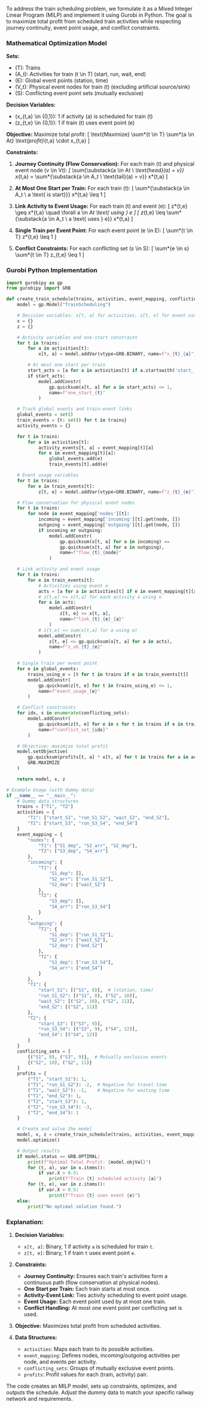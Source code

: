 To address the train scheduling problem, we formulate it as a Mixed Integer Linear Program (MILP) and implement it using Gurobi in Python. The goal is to maximize total profit from scheduled train activities while respecting journey continuity, event point usage, and conflict constraints.

### Mathematical Optimization Model

**Sets:**

- \(T\): Trains
- \(A_t\): Activities for train \(t \in T\) (start, run, wait, end)
- \(E\): Global event points (station, time)
- \(V_t\): Physical event nodes for train \(t\) (excluding artificial source/sink)
- \(S\): Conflicting event point sets (mutually exclusive)

**Decision Variables:**

- \(x\_{t,a} \in \{0,1\}\): 1 if activity \(a\) is scheduled for train \(t\)
- \(z\_{t,e} \in \{0,1\}\): 1 if train \(t\) uses event point \(e\)

**Objective:**
Maximize total profit:
\[
\text{Maximize} \sum*{t \in T} \sum*{a \in A*t} \text{profit}*{t,a} \cdot x\_{t,a}
\]

**Constraints:**

1. **Journey Continuity (Flow Conservation):** For each train \(t\) and physical event node \(v \in V*t\):
   \[
   \sum*{\substack{a \in A*t \\ \text{head}(a) = v}} x*{t,a} = \sum*{\substack{a \in A_t \\ \text{tail}(a) = v}} x*{t,a}
   \]

2. **At Most One Start per Train:** For each train \(t\):
   \[
   \sum*{\substack{a \in A_t \\ a \text{ is start}}} x*{t,a} \leq 1
   \]

3. **Link Activity to Event Usage:** For each train \(t\) and event \(e\):
   \[
   z*{t,e} \geq x*{t,a} \quad \forall a \in A*t \text{ using } e
   \]
   \[
   z*{t,e} \leq \sum*{\substack{a \in A_t \\ a \text{ uses } e}} x*{t,a}
   \]

4. **Single Train per Event Point:** For each event point \(e \in E\):
   \[
   \sum*{t \in T} z*{t,e} \leq 1
   \]

5. **Conflict Constraints:** For each conflicting set \(s \in S\):
   \[
   \sum*{e \in s} \sum*{t \in T} z\_{t,e} \leq 1
   \]

### Gurobi Python Implementation

```python
import gurobipy as gp
from gurobipy import GRB

def create_train_schedule(trains, activities, event_mapping, conflicting_sets, profits):
    model = gp.Model("TrainScheduling")

    # Decision variables: x[t, a] for activities, z[t, e] for event usage
    x = {}
    z = {}

    # Activity variables and one-start constraint
    for t in trains:
        for a in activities[t]:
            x[t, a] = model.addVar(vtype=GRB.BINARY, name=f"x_{t}_{a}")

        # At most one start per train
        start_acts = [a for a in activities[t] if a.startswith('start_')]
        if start_acts:
            model.addConstr(
                gp.quicksum(x[t, a] for a in start_acts) <= 1,
                name=f"one_start_{t}"
            )

    # Track global events and train-event links
    global_events = set()
    train_events = {t: set() for t in trains}
    activity_events = {}

    for t in trains:
        for a in activities[t]:
            activity_events[t, a] = event_mapping[t][a]
            for e in event_mapping[t][a]:
                global_events.add(e)
                train_events[t].add(e)

    # Event usage variables
    for t in trains:
        for e in train_events[t]:
            z[t, e] = model.addVar(vtype=GRB.BINARY, name=f"z_{t}_{e}")

    # Flow conservation for physical event nodes
    for t in trains:
        for node in event_mapping['nodes'][t]:
            incoming = event_mapping['incoming'][t].get(node, [])
            outgoing = event_mapping['outgoing'][t].get(node, [])
            if incoming or outgoing:
                model.addConstr(
                    gp.quicksum(x[t, a] for a in incoming) ==
                    gp.quicksum(x[t, a] for a in outgoing),
                    name=f"flow_{t}_{node}"
                )

    # Link activity and event usage
    for t in trains:
        for e in train_events[t]:
            # Activities using event e
            acts = [a for a in activities[t] if e in event_mapping[t][a]]
            # z[t,e] >= x[t,a] for each activity a using e
            for a in acts:
                model.addConstr(
                    z[t, e] >= x[t, a],
                    name=f"link_{t}_{e}_{a}"
                )
            # z[t,e] <= sum(x[t,a] for a using e)
            model.addConstr(
                z[t, e] <= gp.quicksum(x[t, a] for a in acts),
                name=f"z_ub_{t}_{e}"
            )

    # Single train per event point
    for e in global_events:
        trains_using_e = [t for t in trains if e in train_events[t]]
        model.addConstr(
            gp.quicksum(z[t, e] for t in trains_using_e) <= 1,
            name=f"event_usage_{e}"
        )

    # Conflict constraints
    for idx, s in enumerate(conflicting_sets):
        model.addConstr(
            gp.quicksum(z[t, e] for e in s for t in trains if e in train_events[t]) <= 1,
            name=f"conflict_set_{idx}"
        )

    # Objective: maximize total profit
    model.setObjective(
        gp.quicksum(profits[t, a] * x[t, a] for t in trains for a in activities[t]),
        GRB.MAXIMIZE
    )

    return model, x, z

# Example Usage (with dummy data)
if __name__ == "__main__":
    # Dummy data structures
    trains = ["T1", "T2"]
    activities = {
        "T1": ["start_S1", "run_S1_S2", "wait_S2", "end_S2"],
        "T2": ["start_S3", "run_S3_S4", "end_S4"]
    }
    event_mapping = {
        "nodes": {
            "T1": ["S1_dep", "S2_arr", "S2_dep"],
            "T2": ["S3_dep", "S4_arr"]
        },
        "incoming": {
            "T1": {
                "S1_dep": [],
                "S2_arr": ["run_S1_S2"],
                "S2_dep": ["wait_S2"]
            },
            "T2": {
                "S3_dep": [],
                "S4_arr": ["run_S3_S4"]
            }
        },
        "outgoing": {
            "T1": {
                "S1_dep": ["run_S1_S2"],
                "S2_arr": ["wait_S2"],
                "S2_dep": ["end_S2"]
            },
            "T2": {
                "S3_dep": ["run_S3_S4"],
                "S4_arr": ["end_S4"]
            }
        },
        "T1": {
            "start_S1": [("S1", 8)],  # (station, time)
            "run_S1_S2": [("S1", 8), ("S2", 10)],
            "wait_S2": [("S2", 10), ("S2", 11)],
            "end_S2": [("S2", 11)]
        },
        "T2": {
            "start_S3": [("S3", 9)],
            "run_S3_S4": [("S3", 9), ("S4", 12)],
            "end_S4": [("S4", 12)]
        }
    }
    conflicting_sets = [
        {("S1", 8), ("S3", 9)},  # Mutually exclusive events
        {("S2", 10), ("S2", 11)}
    ]
    profits = {
        ("T1", "start_S1"): 1,
        ("T1", "run_S1_S2"): -2,  # Negative for travel time
        ("T1", "wait_S2"): -1,    # Negative for waiting time
        ("T1", "end_S2"): 1,
        ("T2", "start_S3"): 1,
        ("T2", "run_S3_S4"): -3,
        ("T2", "end_S4"): 1
    }

    # Create and solve the model
    model, x, z = create_train_schedule(trains, activities, event_mapping, conflicting_sets, profits)
    model.optimize()

    # Output results
    if model.status == GRB.OPTIMAL:
        print(f"Optimal Total Profit: {model.objVal}")
        for (t, a), var in x.items():
            if var.X > 0.5:
                print(f"Train {t} scheduled activity {a}")
        for (t, e), var in z.items():
            if var.X > 0.5:
                print(f"Train {t} uses event {e}")
    else:
        print("No optimal solution found.")
```

### Explanation:

1. **Decision Variables:**

   - `x[t, a]`: Binary, 1 if activity `a` is scheduled for train `t`.
   - `z[t, e]`: Binary, 1 if train `t` uses event point `e`.

2. **Constraints:**

   - **Journey Continuity:** Ensures each train's activities form a continuous path (flow conservation at physical nodes).
   - **One Start per Train:** Each train starts at most once.
   - **Activity-Event Link:** Ties activity scheduling to event point usage.
   - **Event Usage:** Each event point used by at most one train.
   - **Conflict Handling:** At most one event point per conflicting set is used.

3. **Objective:** Maximizes total profit from scheduled activities.

4. **Data Structures:**
   - `activities`: Maps each train to its possible activities.
   - `event_mapping`: Defines nodes, incoming/outgoing activities per node, and events per activity.
   - `conflicting_sets`: Groups of mutually exclusive event points.
   - `profits`: Profit values for each (train, activity) pair.

The code creates an MILP model, sets up constraints, optimizes, and outputs the schedule. Adjust the dummy data to match your specific railway network and requirements.
